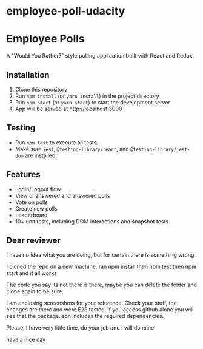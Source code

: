 # employee-poll-udacity
# Employee Polls

A "Would You Rather?" style polling application built with React and Redux.

## Installation

1. Clone this repository
2. Run `npm install` (or `yarn install`) in the project directory
3. Run `npm start` (or `yarn start`) to start the development server
4. App will be served at http://localhost:3000

## Testing

- Run `npm test` to execute all tests.
- Make sure `jest`, `@testing-library/react`, and `@testing-library/jest-dom` are installed.

## Features

- Login/Logout flow
- View unanswered and answered polls
- Vote on polls
- Create new polls
- Leaderboard
- 10+ unit tests, including DOM interactions and snapshot tests

## Dear reviewer

I have no idea what you are doing, but for certain there is something wrong.

I cloned the repo on a new machine, ran npm install then npm test then npm start and it all works

The code you say its not there is there, maybe you can delete the folder and clone again to be sure.

I am enclosing screenshots for your reference. Check your stuff, the changes are there and were E2E tested, if you access github alone you will see that the package.json includes the required dependencies.

Please, I have very little time, do your job and I will do mine.

have a nice day
